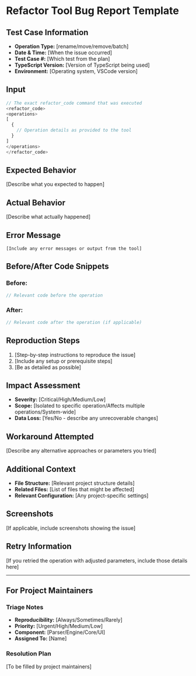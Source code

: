 # Refactor Tool Bug Report Template

## Test Case Information

- **Operation Type:** [rename/move/remove/batch]
- **Date & Time:** [When the issue occurred]
- **Test Case #:** [Which test from the plan]
- **TypeScript Version:** [Version of TypeScript being used]
- **Environment:** [Operating system, VSCode version]

## Input

```typescript
// The exact refactor_code command that was executed
<refactor_code>
<operations>
[
  {
    // Operation details as provided to the tool
  }
]
</operations>
</refactor_code>
```

## Expected Behavior

[Describe what you expected to happen]

## Actual Behavior

[Describe what actually happened]

## Error Message

```
[Include any error messages or output from the tool]
```

## Before/After Code Snippets

### Before:

```typescript
// Relevant code before the operation
```

### After:

```typescript
// Relevant code after the operation (if applicable)
```

## Reproduction Steps

1. [Step-by-step instructions to reproduce the issue]
2. [Include any setup or prerequisite steps]
3. [Be as detailed as possible]

## Impact Assessment

- **Severity:** [Critical/High/Medium/Low]
- **Scope:** [Isolated to specific operation/Affects multiple operations/System-wide]
- **Data Loss:** [Yes/No - describe any unrecoverable changes]

## Workaround Attempted

[Describe any alternative approaches or parameters you tried]

## Additional Context

- **File Structure:** [Relevant project structure details]
- **Related Files:** [List of files that might be affected]
- **Relevant Configuration:** [Any project-specific settings]

## Screenshots

[If applicable, include screenshots showing the issue]

## Retry Information

[If you retried the operation with adjusted parameters, include those details here]

---

## For Project Maintainers

### Triage Notes

- **Reproducibility:** [Always/Sometimes/Rarely]
- **Priority:** [Urgent/High/Medium/Low]
- **Component:** [Parser/Engine/Core/UI]
- **Assigned To:** [Name]

### Resolution Plan

[To be filled by project maintainers]
